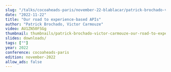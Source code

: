 ```yaml
---
slug: "/talks/cocoaheads-paris/november-22-blablacar/patrick-brochado-victor-carmouze-our-road-to-experience-based-apis"
date: "2022-11-22"
title: "Our road to experience-based APIs"
author: "Patrick Brochado, Victor Carmouze"
video: AU1ZN50FSGg
thumbnail: thumbnails/patrick-brochado-victor-carmouze-our-road-to-experience-based-apis.jpg
slides: downloads/
tags: [""]
year: 2022
conference: cocoaheads-paris
edition: november-2022
allow_ads: false
---
```

